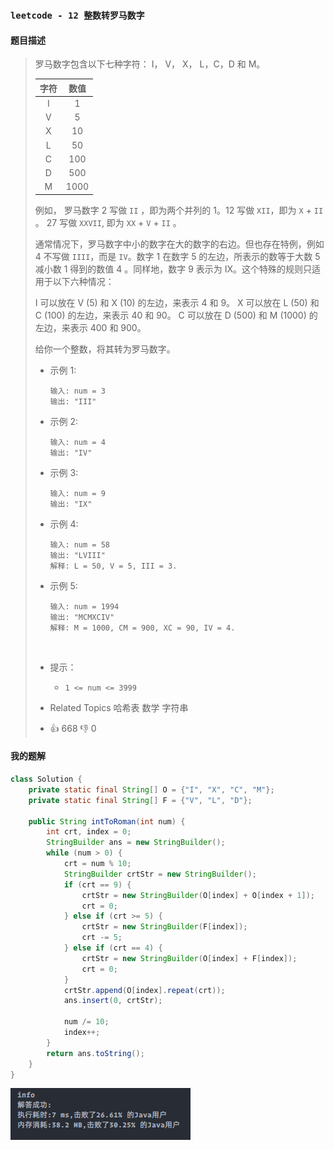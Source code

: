 ### `leetcode - 12 整数转罗马数字`

#### 题目描述

> 罗马数字包含以下七种字符： I， V， X， L，C，D 和 M。
>         
>         
>
> | 字符 | 数值 |
> | :--: | :--: |
> |  I   |  1   |
> |  V   |  5   |
> |  X   |  10  |
> |  L   |  50  |
> |  C   | 100  |
> |  D   | 500  |
> |  M   | 1000 |
>
>
> 例如， 罗马数字 2 写做 `II` ，即为两个并列的 1。12 写做 `XII`，即为 `X` + `II` 。 27 写做 `XXVII`, 即为 `XX` + `V` + `II` 。
>         
> 通常情况下，罗马数字中小的数字在大的数字的右边。但也存在特例，例如 4 不写做 `IIII`，而是 `IV`。数字 1 在数字 5 的左边，所表示的数等于大数 5
> 减小数 1 得到的数值 4 。同样地，数字 9 表示为 IX。这个特殊的规则只适用于以下六种情况：
>         
>         
> I 可以放在 V (5) 和 X (10) 的左边，来表示 4 和 9。
> X 可以放在 L (50) 和 C (100) 的左边，来表示 40 和 90。
> C 可以放在 D (500) 和 M (1000) 的左边，来表示 400 和 900。
>         
>         
> 给你一个整数，将其转为罗马数字。
>         
>         
>         
>
> *   示例 1:
>
>     ```
>     输入: num = 3
>     输出: "III"        
>     ```
>
> *   示例 2:
>
>     ```
>     输入: num = 4
>     输出: "IV"
>     ```
>
> *   示例 3:
>
>     ```
>     输入: num = 9
>     输出: "IX"
>     ```
>
> *   示例 4:
>
>     ```
>     输入: num = 58
>     输出: "LVIII"
>     解释: L = 50, V = 5, III = 3.
>     ```
>
> *   示例 5:
>
>     ```
>     输入: num = 1994
>     输出: "MCMXCIV"
>     解释: M = 1000, CM = 900, XC = 90, IV = 4.
>     ```
>
>     
>     ​        
>
> *   提示：
>
>     *   `1 <= num <= 3999`
>
> *   Related Topics 哈希表 数学 字符串
>
> *   👍 668 👎 0

#### 我的题解

```java
class Solution {
    private static final String[] O = {"I", "X", "C", "M"};
    private static final String[] F = {"V", "L", "D"};

    public String intToRoman(int num) {
        int crt, index = 0;
        StringBuilder ans = new StringBuilder();
        while (num > 0) {
            crt = num % 10;
            StringBuilder crtStr = new StringBuilder();
            if (crt == 9) {
                crtStr = new StringBuilder(O[index] + O[index + 1]);
                crt = 0;
            } else if (crt >= 5) {
                crtStr = new StringBuilder(F[index]);
                crt -= 5;
            } else if (crt == 4) {
                crtStr = new StringBuilder(O[index] + F[index]);
                crt = 0;
            }
            crtStr.append(O[index].repeat(crt));
            ans.insert(0, crtStr);

            num /= 10;
            index++;
        }
        return ans.toString();
    }
}
```

![image-20210809144942525](12_整数转罗马数字.assets/image-20210809144942525.png)
